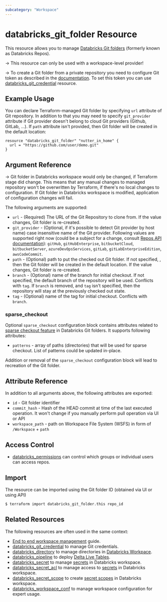 ```yaml
---
subcategory: "Workspace"
---
```

# databricks_git_folder Resource

This resource allows you to manage [Databricks Git folders](https://docs.databricks.com/en/repos/index.html) (formerly known as Databricks Repos).

-> This resource can only be used with a workspace-level provider!

-> To create a Git folder from a private repository you need to configure Git token as described in the [documentation](https://docs.databricks.com/en/repos/index.html#configure-your-git-integration-with-databricks).  To set this token you can use [databricks_git_credential](git_credential.md) resource.

## Example Usage

You can declare Terraform-managed Git folder by specifying `url` attribute of Git repository. In addition to that you may need to specify `git_provider` attribute if Git provider doesn't belong to cloud Git providers (Github, GitLab, ...).  If `path` attribute isn't provided, then Git folder will be created in the default location:


```hcl
resource "databricks_git_folder" "nutter_in_home" {
  url = "https://github.com/user/demo.git"
}
```

## Argument Reference

-> Git folder in Databricks workspace would only be changed, if Terraform stage did change. This means that any manual changes to managed repository won't be overwritten by Terraform, if there's no local changes to configuration. If Git folder in Databricks workspace is modified, application of configuration changes will fail.

The following arguments are supported:

* `url` -  (Required) The URL of the Git Repository to clone from. If the value changes, Git folder is re-created.
* `git_provider` - (Optional, if it's possible to detect Git provider by host name) case insensitive name of the Git provider.  Following values are supported right now (could be a subject for a change, consult [Repos API documentation](https://docs.databricks.com/dev-tools/api/latest/repos.html)): `gitHub`, `gitHubEnterprise`, `bitbucketCloud`, `bitbucketServer`, `azureDevOpsServices`, `gitLab`, `gitLabEnterpriseEdition`, `awsCodeCommit`.
* `path` - (Optional) path to put the checked out Git folder. If not specified, , then the Git folder will be created in the default location.  If the value changes, Git folder is re-created.
* `branch` - (Optional) name of the branch for initial checkout. If not specified, the default branch of the repository will be used.  Conflicts with `tag`.  If `branch` is removed, and `tag` isn't specified, then the repository will stay at the previously checked out state.
* `tag` - (Optional) name of the tag for initial checkout.  Conflicts with `branch`.

### sparse_checkout

Optional `sparse_checkout` configuration block contains attributes related to [sparse checkout feature](https://docs.databricks.com/repos/git-operations-with-repos.html#configure-sparse-checkout-mode) in Databricks Git folders.  It supports following attributes:

* `patterns` - array of paths (directories) that will be used for sparse checkout.  List of patterns could be updated in-place.

Addition or removal of the `sparse_checkout` configuration block will lead to recreation of the Git folder.


## Attribute Reference

In addition to all arguments above, the following attributes are exported:

* `id` -  Git folder identifier
* `commit_hash` - Hash of the HEAD commit at time of the last executed operation. It won't change if you manually perform pull operation via UI or API
* `workspace_path` - path on Workspace File System (WSFS) in form of `/Workspace` + `path`

## Access Control

* [databricks_permissions](permissions.md#Repos-usage) can control which groups or individual users can access repos.

## Import

The resource can be imported using the Git folder ID (obtained via UI or using API)

```bash
$ terraform import databricks_git_folder.this repo_id
```

## Related Resources

The following resources are often used in the same context:

* [End to end workspace management](../guides/workspace-management.md) guide.
* [databricks_git_credential](git_credential.md) to manage Git credentials.
* [databricks_directory](directory.md) to manage directories in [Databricks Workpace](https://docs.databricks.com/workspace/workspace-objects.html).
* [databricks_pipeline](pipeline.md) to deploy [Delta Live Tables](https://docs.databricks.com/data-engineering/delta-live-tables/index.html). 
* [databricks_secret](secret.md) to manage [secrets](https://docs.databricks.com/security/secrets/index.html#secrets-user-guide) in Databricks workspace.
* [databricks_secret_acl](secret_acl.md) to manage access to [secrets](https://docs.databricks.com/security/secrets/index.html#secrets-user-guide) in Databricks workspace.
* [databricks_secret_scope](secret_scope.md) to create [secret scopes](https://docs.databricks.com/security/secrets/index.html#secrets-user-guide) in Databricks workspace.
* [databricks_workspace_conf](workspace_conf.md) to manage workspace configuration for expert usage.
